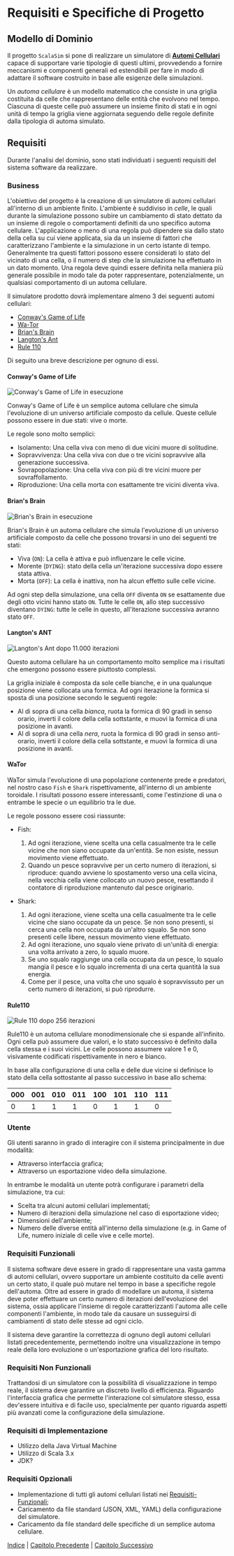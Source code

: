 # Requisiti e Specifiche di Progetto

## Modello di Dominio

Il progetto `ScalaSim` si pone di realizzare un simulatore di [**Automi
Cellulari**](https://it.wikipedia.org/wiki/Automa_cellulare) capace di
supportare varie tipologie di questi ultimi, provvedendo a fornire meccanismi e
componenti generali ed estendibili per fare in modo di adattare il software
costruito in base alle esigenze delle simulazioni.

Un *automa cellulare* è un modello matematico che consiste in una griglia
costituita da celle che rappresentano delle entità che evolvono nel tempo.
Ciascuna di queste celle può assumere un insieme finito di stati e in ogni
unità di tempo la griglia viene aggiornata seguendo delle regole definite dalla
tipologia di automa simulato.

## Requisiti

Durante l'analisi del dominio, sono stati individuati i seguenti requisiti del
sistema software da realizzare.

### Business

L'obiettivo del progetto è la creazione di un simulatore di automi cellulari
all'interno di un ambiente finito. L'ambiente è suddiviso in *celle*, le quali
durante la simulazione possono subire un cambiamento di stato dettato da un
insieme di regole o comportamenti definiti da uno specifico automa cellulare.
L'applicazione o meno di una regola può dipendere sia dallo stato della cella
su cui viene applicata, sia da un insieme di fattori che caratterizzano
l'ambiente e la simulazione in un certo istante di tempo. Generalmente tra
questi fattori possono essere considerati lo stato del vicinato di una cella, o
il numero di step che la simulazione ha effettuato in un dato momento. Una
regola deve quindi essere definita nella maniera più generale possibile in modo
tale da poter rappresentare, potenzialmente, un qualsiasi comportamento di un
automa cellulare.

Il simulatore prodotto dovrà implementare almeno 3 dei seguenti automi
cellulari:

- [Conway's Game of Life](https://en.wikipedia.org/wiki/Conway%27s*Game*of*Life)
- [Wa-Tor](https://en.wikipedia.org/wiki/Wa-Tor)
- [Brian's Brain](https://en.wikipedia.org/wiki/Brian%27s*Brain)
- [Langton's Ant](https://en.wikipedia.org/wiki/Langton%27s*ant)
- [Rule 110](https://en.wikipedia.org/wiki/Rule_110)

Di seguito una breve descrizione per ognuno di essi.

#### Conway's Game of Life

![Conway's Game of Life in esecuzione](https://upload.wikimedia.org/wikipedia/commons/e/e6/Conways_game_of_life_breeder_animation.gif)

Conway's Game of Life è un semplice automa cellulare che simula l'evoluzione di
un universo artificiale composto da cellule. Queste cellule possono essere in
due stati: vive o morte.

Le regole sono molto semplici:

- Isolamento: Una cella viva con meno di due vicini muore di solitudine.
- Sopravvivenza: Una cella viva con due o tre vicini sopravvive alla
  generazione successiva.
- Sovrapopolazione: Una cella viva con più di tre vicini muore per
  sovraffollamento.
- Riproduzione: Una cella morta con esattamente tre vicini diventa viva.

#### Brian's Brain

![Brian's Brain in esecuzione](https://upload.wikimedia.org/wikipedia/commons/a/a7/Brian%27s_brain.gif)

Brian's Brain è un automa cellulare che simula l'evoluzione di un universo
artificiale composto da celle che possono trovarsi in uno dei seguenti tre
stati:

- Viva (`ON`): La cella è attiva e può influenzare le celle vicine.
- Morente (`DYING`): stato della cella un'iterazione successiva dopo essere
  stata attiva.
- Morta (`OFF`): La cella è inattiva, non ha alcun effetto sulle celle vicine.

Ad ogni step della simulazione, una cella `OFF` diventa `ON` se esattamente due
degli otto vicini hanno stato `ON`. Tutte le celle `ON`, allo step successivo
diventano `DYING`: tutte le celle in questo, all'iterazione successiva avranno
stato `OFF`.

#### Langton's ANT

![Langton's Ant dopo 11.000 iterazioni](https://upload.wikimedia.org/wikipedia/commons/thumb/0/01/LangtonsAnt.svg/368px-LangtonsAnt.svg.png)

Questo automa cellulare ha un comportamento molto semplice ma i risultati che
emergono possono essere piuttosto complessi.

La griglia iniziale è composta da sole celle bianche, e in una qualunque posizione
viene collocata una formica. Ad ogni iterazione la formica si sposta di una posizione
secondo le seguenti regole:

- Al di sopra di una cella *bianca*, ruota la formica di 90 gradi in senso
  orario, inverti il colore della cella sottstante, e muovi la formica di una
  posizione in avanti.
- Al di sopra di una cella *nera*, ruota la formica di 90 gradi in senso
  anti-orario, inverti il colore della cella sottstante, e muovi la formica di
  una posizione in avanti.

#### WaTor

WaTor simula l'evoluzione di una popolazione contenente prede e predatori,
nel nostro caso `Fish` e `Shark` rispettivamente, all'interno di un ambiente
toroidale. I risultati possono essere interessanti, come l'estinzione di una o
entrambe le specie o un equilibrio tra le due.

Le regole possono essere così riassunte:

- Fish:
  1. Ad ogni iterazione, viene scelta una cella casualmente tra le celle vicine
     che non siano occupate da un'entità. Se non esiste, nessun movimento viene
     effettuato.
  2. Quando un pesce sopravvive per un certo numero di iterazioni, si
     riproduce: quando avviene lo spostamento verso una cella vicina, nella
     vecchia cella viene collocato un nuovo pesce, resettando il contatore di
     riproduzione mantenuto dal pesce originario.

- Shark:
  1. Ad ogni iterazione, viene scelta una cella casualmente tra le celle vicine
     che siano occupate da un pesce. Se non sono presenti, si cerca una cella
     non occupata da un'altro squalo. Se non sono presenti celle libere, nessun
     movimento viene effettuato.
  2. Ad ogni iterazione, uno squalo viene privato di un'unità di energia: una
     volta arrivato a zero, lo squalo muore.
  3. Se uno squalo raggiunge una cella occupata da un pesce, lo squalo mangia
     il pesce e lo squalo incrementa di una certa quantità la sua energia.
  4. Come per il pesce, una volta che uno squalo è sopravvissuto per un certo
     numero di iterazioni, si può riprodurre.

#### Rule110

![Rule 110 dopo 256 iterazioni](https://upload.wikimedia.org/wikipedia/commons/thumb/2/2b/Sample_run_of_Rule_110_elementary_cellular_automaton%2C_starting_from_single_cell.png/440px-Sample_run_of_Rule_110_elementary_cellular_automaton%2C_starting_from_single_cell.png)

Rule110 è un automa cellulare monodimensionale che si espande all'infinito.
Ogni cella può assumere due valori, e lo stato successivo è definito dalla cella
stessa e i suoi vicini. Le celle possono assumere valore 1 e 0, visivamente
codificati rispettivamente in nero e bianco.

In base alla configurazione di una cella e delle due vicine si definisce lo stato
della cella sottostante al passo successivo in base allo schema:

| 000 | 001 | 010 | 011 | 100| 101 | 110 | 111 |
|-----|-----|-----|-----|----|-----|-----|-----|
| 0   | 1   | 1   | 1   | 0  | 1   | 1   | 0   |

### Utente

Gli utenti saranno in grado di interagire con il sistema principalmente in due
modalità:

- Attraverso interfaccia grafica;
- Attraverso un esportazione video della simulazione.

In entrambe le modalità un utente potrà configurare i parametri della simulazione,
tra cui:

- Scelta tra alcuni automi cellulari implementati;
- Numero di iterazioni della simulazione nel caso di esportazione video;
- Dimensioni dell'ambiente;
- Numero delle diverse entità all'interno della simulazione (e.g. in Game of
  Life, numero iniziale di celle vive e celle morte).

### Requisiti Funzionali

Il sistema software deve essere in grado di rappresentare una vasta gamma
di automi cellulari, ovvero supportare un ambiente costituito da celle
aventi un certo stato, il quale può mutare nel tempo in base a specifiche
regole dell'automa. Oltre ad essere in grado di modellare un automa, il sistema
deve poter effettuare un certo numero di iterazioni dell'evoluzione
del sistema, ossia applicare l'insieme di regole caratterizzanti l'automa
alle celle componenti l'ambiente, in modo tale da causare un susseguirsi
di cambiamenti di stato delle stesse ad ogni ciclo.

Il sistema deve garantire la correttezza di ognuno degli automi cellulari
listati precedentemente, permettendo inoltre una visualizzazione in tempo reale
della loro evoluzione o un'esportazione grafica del loro risultato.

### Requisiti Non Funzionali

Trattandosi di un simulatore con la possibilità di visualizzazione in tempo
reale, il sistema deve garantire un discreto livello di efficienza. Riguardo
l'interfaccia grafica che permette l'interazione col simulatore stesso, essa
dev'essere intuitiva e di facile uso, specialmente per quanto riguarda
aspetti più avanzati come la configurazione della simulazione.

### Requisiti di Implementazione

- Utilizzo della Java Virtual Machine
- Utilizzo di Scala 3.x
- JDK?

### Requisiti Opzionali

- Implementazione di tutti gli automi cellulari listati nei [Requisiti-Funzionali](#Requisiti-Funzionali);
- Caricamento da file standard (JSON, XML, YAML) della configurazione del simulatore.
- Caricamento da file standard delle specifiche di un semplice automa cellulare.

[Indice](./index.md) | [Capitolo Precedente](./2-development-process.md) | [Capitolo Successivo](./4-high-level-design.md)
